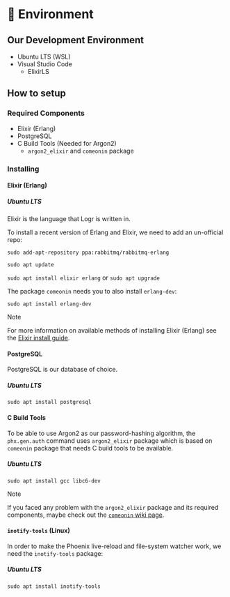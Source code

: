 # 🌁 Environment

## Our Development Environment
- Ubuntu LTS (WSL)
- Visual Studio Code
    - ElixirLS

## How to setup

### Required Components
- Elixir (Erlang)
- PostgreSQL
- C Build Tools (Needed for Argon2)
    - `argon2_elixir` and `comeonin` package

### Installing

#### Elixir (Erlang)

##### Ubuntu LTS
Elixir is the language that Logr is written in.

To install a recent version of Erlang and Elixir, we need to add an un-official repo:

`sudo add-apt-repository ppa:rabbitmq/rabbitmq-erlang`

`sudo apt update`

`sudo apt install elixir erlang` or `sudo apt upgrade`

The package `comeonin` needs you to also install `erlang-dev`:

`sudo apt install erlang-dev`

> [!NOTE]
> For more information on available methods of installing Elixir (Erlang) see the [Elixir install guide](https://elixir-lang.org/install.html).

#### PostgreSQL
PostgreSQL is our database of choice.

##### Ubuntu LTS

`sudo apt install postgresql`

#### C Build Tools
To be able to use Argon2 as our password-hashing algorithm, the `phx.gen.auth` command uses `argon2_elixir` package which is based on `comeonin` package that needs C build tools to be available.

##### Ubuntu LTS

`sudo apt install gcc libc6-dev`

> [!NOTE]
> If you faced any problem with the `argon2_elixir` package and its required components, maybe check out the [`comeonin` wiki page](https://github.com/riverrun/comeonin/wiki/Requirements).

#### `inotify-tools` (Linux)

In order to make the Phoenix live-reload and file-system watcher work, we need the `inotify-tools` package:

##### Ubuntu LTS

`sudo apt install inotify-tools`
